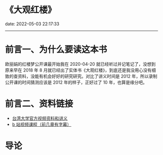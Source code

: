 # 《大观红楼》

date: 2022-05-03 22:17:33

---

# 前言一、为什么要读这本书

欧丽娟的红楼梦公开课最开始我在 2020-04-20 就已经听过并记笔记了，没想到原来早在 2018 年 8 月就已经出了实体书《大观红楼》，到底还是我没用心没有细致的查资料，没能有机会好好的研究研究。对比了讲义时间是 2012 年，所以录制公开课的时间猜测应该是 2012 年的样子，正好过了 10 年，也算是缘分吧。

# 前言二、资料链接

- [台湾大学官方视频资料和讲义](http://ocw.aca.ntu.edu.tw/ntu-ocw/ocw/cou/101S120)
- [b 站视频课程（前几章有字幕）](https://www.bilibili.com/video/BV1nK411F7yX)

# 导论
